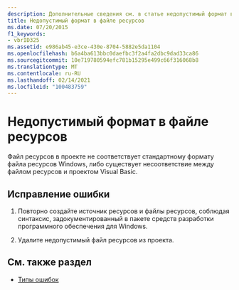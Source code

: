 ```yaml
---
description: Дополнительные сведения см. в статье недопустимый формат в файле ресурсов
title: Недопустимый формат в файле ресурсов
ms.date: 07/20/2015
f1_keywords:
- vbrID325
ms.assetid: e986ab45-e3ce-430e-8704-5882e5da1104
ms.openlocfilehash: b6a4ba613bbc0daefbc3f2a4fa2dbc9dad33ca86
ms.sourcegitcommit: 10e719780594efc781b15295e499c66f316068b8
ms.translationtype: MT
ms.contentlocale: ru-RU
ms.lasthandoff: 02/14/2021
ms.locfileid: "100483759"
---
```

# <a name="format-not-valid-in-resource-file"></a>Недопустимый формат в файле ресурсов

Файл ресурсов в проекте не соответствует стандартному формату файла ресурсов Windows, либо существует несоответствие между файлом ресурсов и проектом Visual Basic.  
  
## <a name="to-correct-this-error"></a>Исправление ошибки  
  
1. Повторно создайте источник ресурсов и файлы ресурсов, соблюдая синтаксис, задокументированный в пакете средств разработки программного обеспечения для Windows.  
  
2. Удалите недопустимый файл ресурсов из проекта.  
  
## <a name="see-also"></a>См. также раздел

- [Типы ошибок](../programming-guide/language-features/error-types.md)
